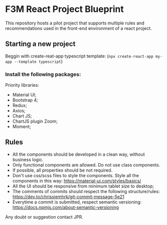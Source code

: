 # F3M React Project Blueprint

This repository hosts a pilot project that supports multiple rules and recommendations used in the front-end environment of a react project.

## Starting a new project

Beggin with create-reat-app typescript template:
(`npx create-react-app my-app --template typescript`)

### Install the following packages:

Priority libraries:
- Material UI;
- Bootstrap 4;
- Redux;
- Axios;
- Chart JS;
- ChartJS plugin Zoom;
- Moment;

## Rules

* All the components should be developed in a clean way, without business logic.
* Only functional components are allowed. Do not use class components.
* If possible, all properties should be not required.
* Don't use css/scss files to style the components. Style all the components in this way:
 https://material-ui.com/styles/basics/
* All the UI should be responsive from minimum tablet size to desktop;
* The comments of commits should respect the following structure/rules:
https://dev.to/chrissiemhrk/git-commit-message-5e21
* Everytime a commit is submitted, respect semantic versioning: https://docs.npmjs.com/about-semantic-versioning

Any doubt or suggestion contact JPR.
